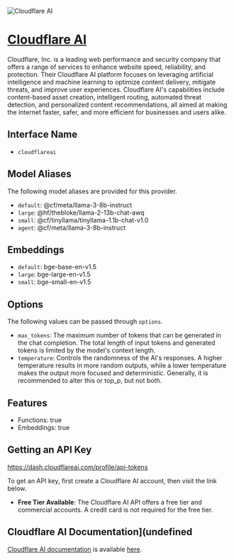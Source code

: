 ![Cloudflare AI](https://cf-assets.www.cloudflare.com/slt3lc6tev37/2FNnxFZOBEha1W2MhF44EN/e9438de558c983ccce8129ddc20e1b8b/CF_MetaImage_1200x628.png)

# [Cloudflare AI](https://www.cloudflare.com)

Cloudflare, Inc. is a leading web performance and security company that offers a range of services to enhance website speed, reliability, and protection. Their Cloudflare AI platform focuses on leveraging artificial intelligence and machine learning to optimize content delivery, mitigate threats, and improve user experiences. Cloudflare AI's capabilities include content-based asset creation, intelligent routing, automated threat detection, and personalized content recommendations, all aimed at making the internet faster, safer, and more efficient for businesses and users alike.

## Interface Name

- `cloudflareai`


## Model Aliases

The following model aliases are provided for this provider. 

- `default`: @cf/meta/llama-3-8b-instruct
- `large`: @hf/thebloke/llama-2-13b-chat-awq
- `small`: @cf/tinyllama/tinyllama-1.1b-chat-v1.0
- `agent`: @cf/meta/llama-3-8b-instruct

## Embeddings

- `default`: bge-base-en-v1.5
- `large`: bge-large-en-v1.5
- `small`: bge-small-en-v1.5


## Options

The following values can be passed through `options`.

- `max_tokens`: The maximum number of tokens that can be generated in the chat completion. The total length of input tokens and generated tokens is limited by the model's context length.
- `temperature`: Controls the randomness of the AI's responses. A higher temperature results in more random outputs, while a lower temperature makes the output more focused and deterministic. Generally, it is recommended to alter this or top_p, but not both.


## Features

- Functions: true
- Embeddings: true


## Getting an API Key

https://dash.cloudflareai.com/profile/api-tokens

To get an API key, first create a Cloudflare AI account, then visit the link below.

- **Free Tier Available**: The Cloudflare AI API offers a free tier and commercial accounts. A credit card is not required for the free tier.


## Cloudflare AI Documentation](undefined

[Cloudflare AI documentation](https://developers.cloudflare.com/workers-ai/) is available [here](https://developers.cloudflare.com/workers-ai/).
